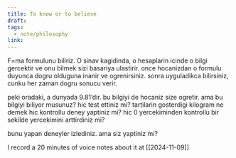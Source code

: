 ```yaml
---
title: To know or to believe
draft: 
tags:
  - note/philosophy
link:
---
```

F=ma formulunu biliriz. O sinav kagidinda, o hesaplarin icinde o bilgi gercektir ve onu bilmek sizi basariya ulastirir. once hocanizdan o formulu duyunca dogru olduguna inanir ve ogrenirsiniz. sonra uyguladikca bilirsiniz, cunku her zaman dogru sonucu verir.

peki oradaki, a dunyada 9.81’dir. bu bilgiyi de hocaniz size ogretir. ama bu bilgiyi biliyor musunuz? hic test ettiniz mi? tartilarin gosterdigi kilogram ne demek hic kontrollu deney yaptiniz mi? hic 0 yercekiminden kontrollu bir sekilde yercekimini arttirdiniz mi?

bunu yapan deneyler izlediniz. ama siz yaptiniz mi?

I record a 20 minutes of voice notes about it at [[2024-11-09]]